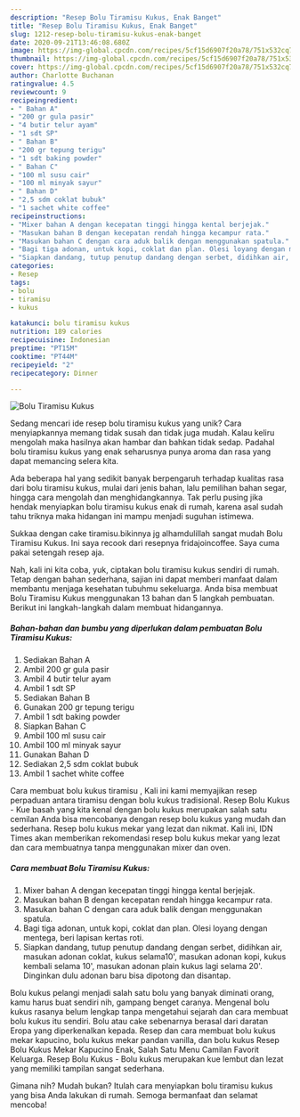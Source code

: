 ```yaml
---
description: "Resep Bolu Tiramisu Kukus, Enak Banget"
title: "Resep Bolu Tiramisu Kukus, Enak Banget"
slug: 1212-resep-bolu-tiramisu-kukus-enak-banget
date: 2020-09-21T13:46:08.680Z
image: https://img-global.cpcdn.com/recipes/5cf15d6907f20a78/751x532cq70/bolu-tiramisu-kukus-foto-resep-utama.jpg
thumbnail: https://img-global.cpcdn.com/recipes/5cf15d6907f20a78/751x532cq70/bolu-tiramisu-kukus-foto-resep-utama.jpg
cover: https://img-global.cpcdn.com/recipes/5cf15d6907f20a78/751x532cq70/bolu-tiramisu-kukus-foto-resep-utama.jpg
author: Charlotte Buchanan
ratingvalue: 4.5
reviewcount: 9
recipeingredient:
- " Bahan A"
- "200 gr gula pasir"
- "4 butir telur ayam"
- "1 sdt SP"
- " Bahan B"
- "200 gr tepung terigu"
- "1 sdt baking powder"
- " Bahan C"
- "100 ml susu cair"
- "100 ml minyak sayur"
- " Bahan D"
- "2,5 sdm coklat bubuk"
- "1 sachet white coffee"
recipeinstructions:
- "Mixer bahan A dengan kecepatan tinggi hingga kental berjejak."
- "Masukan bahan B dengan kecepatan rendah hingga kecampur rata."
- "Masukan bahan C dengan cara aduk balik dengan menggunakan spatula."
- "Bagi tiga adonan, untuk kopi, coklat dan plan. Olesi loyang dengan mentega, beri lapisan kertas roti."
- "Siapkan dandang, tutup penutup dandang dengan serbet, didihkan air, masukan adonan coklat, kukus selama10&#39;, masukan adonan kopi, kukus kembali selama 10&#39;, masukan adonan plain kukus lagi selama 20&#39;. Dinginkan dulu adonan baru bisa dipotong dan disantap."
categories:
- Resep
tags:
- bolu
- tiramisu
- kukus

katakunci: bolu tiramisu kukus 
nutrition: 189 calories
recipecuisine: Indonesian
preptime: "PT15M"
cooktime: "PT44M"
recipeyield: "2"
recipecategory: Dinner

---
```



![Bolu Tiramisu Kukus](https://img-global.cpcdn.com/recipes/5cf15d6907f20a78/751x532cq70/bolu-tiramisu-kukus-foto-resep-utama.jpg)

Sedang mencari ide resep bolu tiramisu kukus yang unik? Cara menyiapkannya memang tidak susah dan tidak juga mudah. Kalau keliru mengolah maka hasilnya akan hambar dan bahkan tidak sedap. Padahal bolu tiramisu kukus yang enak seharusnya punya aroma dan rasa yang dapat memancing selera kita.

Ada beberapa hal yang sedikit banyak berpengaruh terhadap kualitas rasa dari bolu tiramisu kukus, mulai dari jenis bahan, lalu pemilihan bahan segar, hingga cara mengolah dan menghidangkannya. Tak perlu pusing jika hendak menyiapkan bolu tiramisu kukus enak di rumah, karena asal sudah tahu triknya maka hidangan ini mampu menjadi suguhan istimewa.

Sukkaa dengan cake tiramisu.bikinnya jg alhamdulillah sangat mudah Bolu Tiramisu Kukus. Ini saya recook dari resepnya fridajoincoffee. Saya cuma pakai setengah resep aja.


Nah, kali ini kita coba, yuk, ciptakan bolu tiramisu kukus sendiri di rumah. Tetap dengan bahan sederhana, sajian ini dapat memberi manfaat dalam membantu menjaga kesehatan tubuhmu sekeluarga. Anda bisa membuat Bolu Tiramisu Kukus menggunakan 13 bahan dan 5 langkah pembuatan. Berikut ini langkah-langkah dalam membuat hidangannya.

<!--inarticleads1-->

##### Bahan-bahan dan bumbu yang diperlukan dalam pembuatan Bolu Tiramisu Kukus:

1. Sediakan  Bahan A
1. Ambil 200 gr gula pasir
1. Ambil 4 butir telur ayam
1. Ambil 1 sdt SP
1. Sediakan  Bahan B
1. Gunakan 200 gr tepung terigu
1. Ambil 1 sdt baking powder
1. Siapkan  Bahan C
1. Ambil 100 ml susu cair
1. Ambil 100 ml minyak sayur
1. Gunakan  Bahan D
1. Sediakan 2,5 sdm coklat bubuk
1. Ambil 1 sachet white coffee


Cara membuat bolu kukus tiramisu , Kali ini kami memyajikan resep perpaduan antara tiramisu dengan bolu kukus tradisional. Resep Bolu Kukus - Kue basah yang kita kenal dengan bolu kukus merupakan salah satu cemilan Anda bisa mencobanya dengan resep bolu kukus yang mudah dan sederhana. Resep bolu kukus mekar yang lezat dan nikmat. Kali ini, IDN Times akan memberikan rekomendasi resep bolu kukus mekar yang lezat dan cara membuatnya tanpa menggunakan mixer dan oven. 

<!--inarticleads2-->

##### Cara membuat Bolu Tiramisu Kukus:

1. Mixer bahan A dengan kecepatan tinggi hingga kental berjejak.
1. Masukan bahan B dengan kecepatan rendah hingga kecampur rata.
1. Masukan bahan C dengan cara aduk balik dengan menggunakan spatula.
1. Bagi tiga adonan, untuk kopi, coklat dan plan. Olesi loyang dengan mentega, beri lapisan kertas roti.
1. Siapkan dandang, tutup penutup dandang dengan serbet, didihkan air, masukan adonan coklat, kukus selama10&#39;, masukan adonan kopi, kukus kembali selama 10&#39;, masukan adonan plain kukus lagi selama 20&#39;. Dinginkan dulu adonan baru bisa dipotong dan disantap.


Bolu kukus pelangi menjadi salah satu bolu yang banyak diminati orang, kamu harus buat sendiri nih, gampang benget caranya. Mengenal bolu kukus rasanya belum lengkap tanpa mengetahui sejarah dan cara membuat bolu kukus itu sendiri. Bolu atau cake sebenarnya berasal dari daratan Eropa yang diperkenalkan kepada. Resep dan cara membuat bolu kukus mekar kapucino, bolu kukus mekar pandan vanilla, dan bolu kukus Resep Bolu Kukus Mekar Kapucino Enak, Salah Satu Menu Camilan Favorit Keluarga. Resep Bolu Kukus - Bolu kukus merupakan kue lembut dan lezat yang memiliki tampilan sangat sederhana. 

Gimana nih? Mudah bukan? Itulah cara menyiapkan bolu tiramisu kukus yang bisa Anda lakukan di rumah. Semoga bermanfaat dan selamat mencoba!
